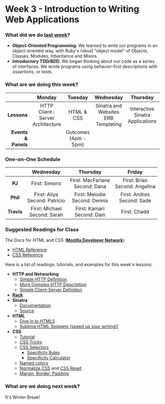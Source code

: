 # Week 3 - Introduction to Writing Web Applications

### What did we do [last week](/w02/README.md)?

- **Object-Oriented Programming**: We learned to write our programs in an object-oriented way, with Ruby's robust "object model" of Objects, Classes, Modules, Inheritance and Mixins.
- **Introductory TDD/BDD**: We began thinking about our code as a series of interfaces. We wrote programs using behavior-first descriptions with *assertions*, or tests.

### What are we doing this week?

|    | Monday | Tuesday | Wednesday | Thursday | Friday |
|---:|:------:|:-------:|:---------:|:--------:|:------:|
| **Lessons** | HTTP<br/>Client-Server Architecture | HTML & CSS | Sinatra and Websites<br/>ERB Templating | Interactive Sinatra Applications | Assessment & Lab |
| **Events &amp; Panels** | | Outcomes<br/>(4pm - 5pm) | | | |

### One-on-One Schedule

|            | Wednesday | Thursday | Friday |
|:----------:|:---------:|:--------:|:------:|
|   **PJ**   | First: Simons                     | First: MacFarlane<br/>Second: Dana | First: Brian<br/>Second: Angelina |
|  **Phil**  | First: Aliya<br/>Second: Patricio | First: Melodie<br/>Second: Dennis  | First: Andres<br/>Second: Sade |
| **Travis** | First: Michael<br/>Second: Sarah  | First: Kamari<br/>Second: Dain     | First: Chadd |

### Suggested Readings for Class

*The Docs* for HTML and CSS (**[Mozilla Developer Network]()**)

- [HTML Reference](https://developer.mozilla.org/en-US/docs/Web/HTML/Reference)
- [CSS Reference](https://developer.mozilla.org/en-US/docs/Web/CSS/Reference)

Here is a list of readings, tutorials, and examples for this week's lessons:

- **HTTP and Networking**
  + [Simple HTTP Definition](http://simple.wikipedia.org/wiki/Hypertext_Transfer_Protocol)
  + [More Complex HTTP Description](http://www.jmarshall.com/easy/http/)
  + [Simple Client-Server Definition](http://simple.wikipedia.org/wiki/Client-server)
- **[Rack](http://rack.github.io/)**
- **Sinatra**
  + [Documentation](http://www.sinatrarb.com/intro.html)
  + [Source](https://github.com/sinatra/sinatra)
- **HTML**
  + [Dive in to HTML5](http://diveintohtml5.info/)
  + [Sublime HTML Snippets (speed up your writing!)](https://github.com/joshnh/HTML-Snippets)
- **CSS**
  + [Tutorial](https://developer.mozilla.org/en-US/docs/Web/Guide/CSS/Getting_started)
  + [CSS Tricks](http://css-tricks.com/)
  + [CSS Selectors](http://css-tricks.com/how-css-selectors-work/)
    * [Specificty Rules](https://developer.mozilla.org/en-US/docs/Web/CSS/Specificity)
    * [Specificity Calculator](http://specificity.keegan.st/)
  + [Named colors](http://www.crockford.com/wrrrld/color.html)
  + [Normalize CSS](http://necolas.github.io/normalize.css/) and [CSS Reset](http://www.cssreset.com/)
  + [Margin, Border, Padding](https://developer.mozilla.org/en-US/docs/Web/CSS/box_model)

### What are we doing next week?

It's Winter Break!
